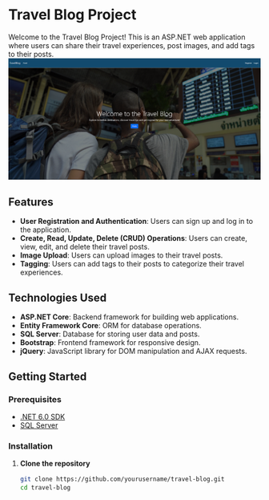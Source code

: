 # Travel Blog Project

Welcome to the Travel Blog Project! This is an ASP.NET web application where users can share their travel experiences, post images, and add tags to their posts.
<img src="1.png" alt="Screenshot 1">

## Features

- **User Registration and Authentication**: Users can sign up and log in to the application.
- **Create, Read, Update, Delete (CRUD) Operations**: Users can create, view, edit, and delete their travel posts.
- **Image Upload**: Users can upload images to their travel posts.
- **Tagging**: Users can add tags to their posts to categorize their travel experiences.

## Technologies Used

- **ASP.NET Core**: Backend framework for building web applications.
- **Entity Framework Core**: ORM for database operations.
- **SQL Server**: Database for storing user data and posts.
- **Bootstrap**: Frontend framework for responsive design.
- **jQuery**: JavaScript library for DOM manipulation and AJAX requests.

## Getting Started

### Prerequisites

- [.NET 6.0 SDK](https://dotnet.microsoft.com/download/dotnet/6.0)
- [SQL Server](https://www.microsoft.com/en-us/sql-server/sql-server-downloads)

### Installation

1. **Clone the repository**
   ```bash
   git clone https://github.com/yourusername/travel-blog.git
   cd travel-blog
